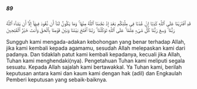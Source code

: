 ##### 89

<span class="ayah">قَدِ ٱفْتَرَيْنَا عَلَى ٱللَّهِ كَذِبًا إِنْ عُدْنَا فِى مِلَّتِكُم بَعْدَ إِذْ نَجَّىٰنَا ٱللَّهُ مِنْهَا ۚ وَمَا يَكُونُ لَنَآ أَن نَّعُودَ فِيهَآ إِلَّآ أَن يَشَآءَ ٱللَّهُ رَبُّنَا ۚ وَسِعَ رَبُّنَا كُلَّ شَىْءٍ عِلْمًا ۚ عَلَى ٱللَّهِ تَوَكَّلْنَا ۚ رَبَّنَا ٱفْتَحْ بَيْنَنَا وَبَيْنَ قَوْمِنَا بِٱلْحَقِّ وَأَنتَ خَيْرُ ٱلْفَٰتِحِينَ</span>

<span class="ayah_translation">Sungguh kami mengada-adakan kebohongan yang benar terhadap Allah, jika kami kembali kepada agamamu, sesudah Allah melepaskan kami dari padanya. Dan tidaklah patut kami kembali kepadanya, kecuali jika Allah, Tuhan kami menghendaki(nya). Pengetahuan Tuhan kami meliputi segala sesuatu. Kepada Allah sajalah kami bertawakkal. Ya Tuhan kami, berilah keputusan antara kami dan kaum kami dengan hak (adil) dan Engkaulah Pemberi keputusan yang sebaik-baiknya.</span>
